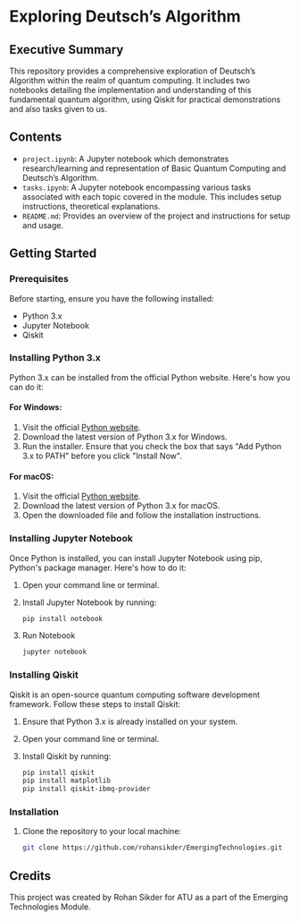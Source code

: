 # Exploring Deutsch’s Algorithm

## Executive Summary
This repository provides a comprehensive exploration of Deutsch’s Algorithm within the realm of quantum computing. It includes two notebooks detailing the implementation and understanding of this fundamental quantum algorithm, using Qiskit for practical demonstrations and also tasks given to us.

## Contents
- `project.ipynb`: A Jupyter notebook which demonstrates research/learning and representation of Basic Quantum Computing and Deutsch’s Algorithm.
- `tasks.ipynb`: A Jupyter notebook encompassing various tasks associated with each topic covered in the module. This includes setup instructions, theoretical explanations.
- `README.md`: Provides an overview of the project and instructions for setup and usage.

## Getting Started

### Prerequisites
Before starting, ensure you have the following installed:
- Python 3.x
- Jupyter Notebook
- Qiskit

### Installing Python 3.x

Python 3.x can be installed from the official Python website. Here's how you can do it:

#### For Windows:

1. Visit the official [Python website](https://www.python.org/downloads/).
2. Download the latest version of Python 3.x for Windows.
3. Run the installer. Ensure that you check the box that says "Add Python 3.x to PATH" before you click "Install Now".

#### For macOS:

1. Visit the official [Python website](https://www.python.org/downloads/).
2. Download the latest version of Python 3.x for macOS.
3. Open the downloaded file and follow the installation instructions.

### Installing Jupyter Notebook

Once Python is installed, you can install Jupyter Notebook using pip, Python's package manager. Here's how to do it:

1. Open your command line or terminal.
2. Install Jupyter Notebook by running:

   ```bash
   pip install notebook
3. Run Notebook
   ```bash
   jupyter notebook

### Installing Qiskit

Qiskit is an open-source quantum computing software development framework. Follow these steps to install Qiskit:

1. Ensure that Python 3.x is already installed on your system.

2. Open your command line or terminal.

3. Install Qiskit by running:

   ```bash
   pip install qiskit
   pip install matplotlib
   pip install qiskit-ibmq-provider

### Installation
1. Clone the repository to your local machine:
   ```bash
   git clone https://github.com/rohansikder/EmergingTechnologies.git

## Credits
This project was created by Rohan Sikder for ATU as a part of the Emerging Technologies Module.
